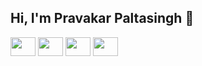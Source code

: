 ## Hi, I'm Pravakar Paltasingh 👋

<p align="left">
<a href="your link" target="blank"><img align="center" src="[https://cdn.jsdelivr.net/npm/simple-icons@3.0.1/icons/twitter.svg](https://icons8.com/icon/5MQ0gPAYYx7a/twitter)" alt="" height="30" width="40" /></a>
<a href="your link" target="blank"><img align="center" src="https://cdn.jsdelivr.net/npm/simple-icons@3.0.1/icons/linkedin.svg" alt="" height="30" width="40" /></a>
<a href="your link" target="blank"><img align="center" src="https://cdn.jsdelivr.net/npm/simple-icons@3.0.1/icons/instagram.svg" alt="" height="30" width="40" /></a>
<a href="your link" target="blank"><img align="center" src="https://cdn.jsdelivr.net/npm/simple-icons@3.0.1/icons/youtube.svg" alt="" height="30" width="40" /></a>
</p>
